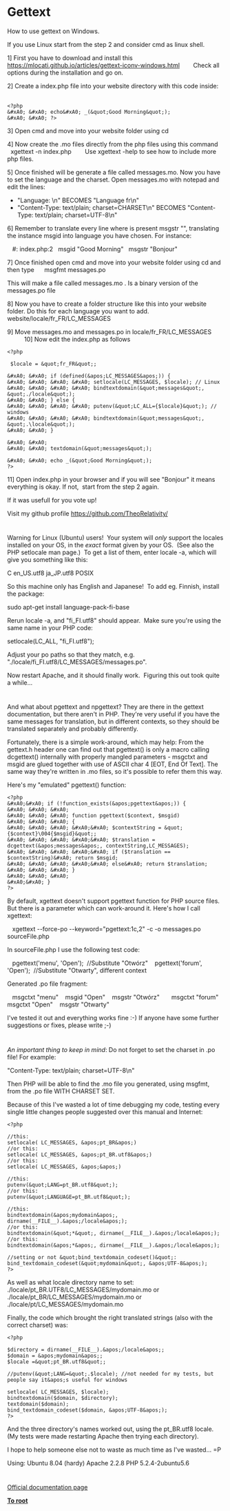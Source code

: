 # Gettext





How to use gettext on Windows.

If you use Linux start from the step 2 and consider cmd as linux shell.

1] First you have to download and install this 
&#xA0; &#xA0; &#xA0; https://mlocati.github.io/articles/gettext-iconv-windows.html
&#xA0;&#xA0; 
&#xA0; &#xA0; Check all options during the installation and go on.&#xA0;&#xA0; 
 

2] Create a index.php file into your website directory with this code inside:
&#xA0; 
&#xA0;&#xA0; 

```
<?php 
&#xA0; &#xA0; echo&#xA0; _(&quot;Good Morning&quot;);
&#xA0; &#xA0; ?>
```


3] Open cmd and move into your website folder using cd

4] Now create the .mo files directly from the php files using this command
&#xA0; &#xA0; xgettext -n index.php
&#xA0;&#xA0; 
&#xA0; &#xA0; Use xgettext -help to see how to include more php files.

5] Once finished will be generate a file called messages.mo. Now you have to set the language and the charset. Open messages.mo with notepad and edit the lines:

 - &quot;Language: \n&quot; BECOMES &quot;Language fr\n&quot;
 - &quot;Content-Type: text/plain; charset=CHARSET\n&quot; BECOMES &quot;Content-Type: text/plain; charset=UTF-8\n&quot;

6] Remember to translate every line where is present msgstr &quot;&quot;, translating the instance msgid into language you have chosen. For instance:

&#xA0;&#xA0; #: index.php:2
&#xA0; msgid &quot;Good Morning&quot;
&#xA0; msgstr &quot;Bonjour&quot;

7] Once finished open cmd and move into your website folder using cd and then type
&#xA0; &#xA0;&#xA0; msgfmt messages.po

 This will make a file called messages.mo . Is a binary version of the messages.po file

8] Now you have to create a folder structure like this into your website folder. Do this for each language you want to add.
&#xA0; &#xA0; 
&#xA0; website/locale/fr_FR/LC_MESSAGES

9] Move messages.mo and messages.po in locale/fr_FR/LC_MESSAGES 
&#xA0; &#xA0; &#xA0; &#xA0; &#xA0; &#xA0; &#xA0; &#xA0; 
10] Now edit the index.php as follows
&#xA0; &#xA0; &#xA0; &#xA0; &#xA0; &#xA0; &#xA0; &#xA0; &#xA0; &#xA0; &#xA0; &#xA0; &#xA0; &#xA0; &#xA0; &#xA0; &#xA0; &#xA0; &#xA0; &#xA0; 
 

```
<?php

 $locale = &quot;fr_FR&quot;;

&#xA0; &#xA0; if (defined(&apos;LC_MESSAGES&apos;)) {
&#xA0; &#xA0; &#xA0; &#xA0; setlocale(LC_MESSAGES, $locale); // Linux
&#xA0; &#xA0; &#xA0; &#xA0; bindtextdomain(&quot;messages&quot;, &quot;./locale&quot;);
&#xA0; &#xA0; } else {
&#xA0; &#xA0; &#xA0; &#xA0; putenv(&quot;LC_ALL={$locale}&quot;); // windows
&#xA0; &#xA0; &#xA0; &#xA0; bindtextdomain(&quot;messages&quot;, &quot;.\locale&quot;);
&#xA0; &#xA0; }

&#xA0; &#xA0; 
&#xA0; &#xA0; textdomain(&quot;messages&quot;);

&#xA0; &#xA0; echo _(&quot;Good Morning&quot;);
?>
```


11] Open index.php in your browser and if you will see &quot;Bonjour&quot; it means everything is okay. If not,&#xA0; start from the step 2 again.

If it was usefull for you vote up!

Visit my github profile https://github.com/TheoRelativity/

  

#



Warning for Linux (Ubuntu) users!&#xA0; Your system will *only* support the locales installed on your OS, in the *exact* format given by your OS.&#xA0; (See also the PHP setlocale man page.)&#xA0; To get a list of them, enter locale -a, which will give you something like this:

C
en_US.utf8
ja_JP.utf8
POSIX

So this machine only has English and Japanese!&#xA0; To add eg. Finnish, install the package:

sudo apt-get install language-pack-fi-base

Rerun locale -a, and &quot;fi_FI.utf8&quot; should appear.&#xA0; Make sure you&apos;re using the same name in your PHP code:

setlocale(LC_ALL, &quot;fi_FI.utf8&quot;);

Adjust your po paths so that they match, e.g. &quot;./locale/fi_FI.utf8/LC_MESSAGES/messages.po&quot;.

Now restart Apache, and it should finally work.&#xA0; Figuring this out took quite a while...

  

#



And what about pgettext and npgettext? They are there in the gettext documentation, but there aren&apos;t in PHP. They&apos;re very useful if you have the same messages for translation, but in different contexts, so they should be translated separately and probably differently.

Fortunately, there is a simple work-around, which may help:
From the gettext.h header one can find out that pgettext() is only a macro calling dcgettext() internally with properly mangled parameters - msgctxt and msgid are glued together with use of ASCII char 4 [EOT, End Of Text]. The same way they&apos;re written in .mo files, so it&apos;s possible to refer them this way.

Here&apos;s my &quot;emulated&quot; pgettext() function:



```
<?php
&#xA0;&#xA0; if (!function_exists(&apos;pgettext&apos;)) {
&#xA0; &#xA0; &#xA0; 
&#xA0; &#xA0; &#xA0; function pgettext($context, $msgid)
&#xA0; &#xA0; &#xA0; {
&#xA0; &#xA0; &#xA0; &#xA0;&#xA0; $contextString = &quot;{$context}\004{$msgid}&quot;;
&#xA0; &#xA0; &#xA0; &#xA0;&#xA0; $translation = dcgettext(&apos;messages&apos;, contextString,LC_MESSAGES);
&#xA0; &#xA0; &#xA0; &#xA0;&#xA0; if ($translation == $contextString)&#xA0; return $msgid;
&#xA0; &#xA0; &#xA0; &#xA0;&#xA0; else&#xA0; return $translation;
&#xA0; &#xA0; &#xA0; }
&#xA0; &#xA0; &#xA0; 
&#xA0;&#xA0; }
?>
```


By default, xgettext doesn&apos;t support pgettext function for PHP source files. But there is a parameter which can work-around it. Here&apos;s how I call xgettext:

&#xA0;&#xA0; xgettext --force-po --keyword=&quot;pgettext:1c,2&quot; -c -o messages.po sourceFile.php

In sourceFile.php I use the following test code:

&#xA0;&#xA0; pgettext(&apos;menu&apos;, &apos;Open&apos;);&#xA0; //Substitute &quot;Otw&#xF3;rz&quot;
&#xA0;&#xA0; pgettext(&apos;forum&apos;, &apos;Open&apos;);&#xA0; //Substitute &quot;Otwarty&quot;, different context

Generated .po file fragment:

&#xA0;&#xA0; msgctxt &quot;menu&quot;
&#xA0;&#xA0; msgid &quot;Open&quot;
&#xA0;&#xA0; msgstr &quot;Otw&#xF3;rz&quot;
&#xA0;&#xA0; 
&#xA0;&#xA0; msgctxt &quot;forum&quot;
&#xA0;&#xA0; msgctxt &quot;Open&quot;
&#xA0;&#xA0; msgstr &quot;Otwarty&quot;

I&apos;ve tested it out and everything works fine :-) If anyone have some further suggestions or fixes, please write ;-)

  

#



*An important thing to keep in mind*:
Do not forget to set the charset in .po file! 
For example:

&quot;Content-Type: text/plain; charset=UTF-8\n&quot;

Then PHP will be able to find the .mo file you generated, using msgfmt, from the .po file WITH CHARSET SET.

Because of this I&apos;ve wasted a lot of time debugging my code, testing every single little changes people suggested over this manual and Internet: 



```
<?php

//this:
setlocale( LC_MESSAGES, &apos;pt_BR&apos;)
//or this:
setlocale( LC_MESSAGES, &apos;pt_BR.utf8&apos;)
//or this:
setlocale( LC_MESSAGES, &apos;&apos;)

//this:
putenv(&quot;LANG=pt_BR.utf8&quot;);
//or this:
putenv(&quot;LANGUAGE=pt_BR.utf8&quot;);

//this:
bindtextdomain(&apos;mydomain&apos;, dirname(__FILE__).&apos;/locale&apos;);
//or this:
bindtextdomain(&quot;*&quot;, dirname(__FILE__).&apos;/locale&apos;);
//or this:
bindtextdomain(&apos;*&apos;, dirname(__FILE__).&apos;/locale&apos;);

//setting or not &quot;bind_textdomain_codeset()&quot;:
bind_textdomain_codeset(&quot;mydomain&quot;, &apos;UTF-8&apos;);
?>
```


As well as what locale directory name to set:
./locale/pt_BR.UTF8/LC_MESSAGES/mydomain.mo
or
./locale/pt_BR/LC_MESSAGES/mydomain.mo
or
./locale/pt/LC_MESSAGES/mydomain.mo

Finally, the code which brought the right translated strings (also with the correct charset) was:



```
<?php

$directory = dirname(__FILE__).&apos;/locale&apos;;
$domain = &apos;mydomain&apos;;
$locale =&quot;pt_BR.utf8&quot;;

//putenv(&quot;LANG=&quot;.$locale); //not needed for my tests, but people say it&apos;s useful for windows

setlocale( LC_MESSAGES, $locale);
bindtextdomain($domain, $directory);
textdomain($domain);
bind_textdomain_codeset($domain, &apos;UTF-8&apos;);
?>
```


And the three directory&apos;s names worked out, using the pt_BR.utf8 locale. (My tests were made restarting Apache then trying each directory).

I hope to help someone else not to waste as much time as I&apos;ve wasted... =P

Using:
Ubuntu 8.04 (hardy)
Apache 2.2.8
PHP 5.2.4-2ubuntu5.6

  

#

[Official documentation page](https://www.php.net/manual/en/book.gettext.php)

**[To root](/README.md)**